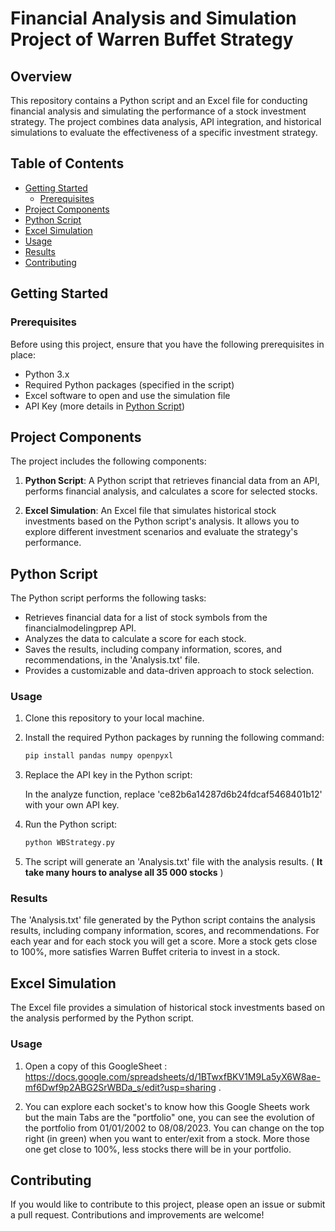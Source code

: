 # Financial Analysis and Simulation Project of Warren Buffet Strategy

## Overview

This repository contains a Python script and an Excel file for conducting financial analysis and simulating the performance of a stock investment strategy. The project combines data analysis, API integration, and historical simulations to evaluate the effectiveness of a specific investment strategy.

## Table of Contents

- [Getting Started](#getting-started)
  - [Prerequisites](#prerequisites)
- [Project Components](#project-components)
- [Python Script](#python-script)
- [Excel Simulation](#excel-simulation)
- [Usage](#usage)
- [Results](#results)
- [Contributing](#contributing)

## Getting Started

### Prerequisites

Before using this project, ensure that you have the following prerequisites in place:

- Python 3.x
- Required Python packages (specified in the script)
- Excel software to open and use the simulation file
- API Key (more details in [Python Script](#python-script))

## Project Components

The project includes the following components:

1. **Python Script**: A Python script that retrieves financial data from an API, performs financial analysis, and calculates a score for selected stocks.

2. **Excel Simulation**: An Excel file that simulates historical stock investments based on the Python script's analysis. It allows you to explore different investment scenarios and evaluate the strategy's performance.

## Python Script

The Python script performs the following tasks:

- Retrieves financial data for a list of stock symbols from the financialmodelingprep API.
- Analyzes the data to calculate a score for each stock.
- Saves the results, including company information, scores, and recommendations, in the 'Analysis.txt' file.
- Provides a customizable and data-driven approach to stock selection.

### Usage

1. Clone this repository to your local machine.

2. Install the required Python packages by running the following command:

   ```bash
   pip install pandas numpy openpyxl
   ```

3.  Replace the API key in the Python script:

    In the analyze function, replace 'ce82b6a14287d6b24fdcaf5468401b12' with your own API key.

4. Run the Python script:

   ```bash
   python WBStrategy.py
   ```

5. The script will generate an 'Analysis.txt' file with the analysis results. ( **It take many hours to analyse all 35 000 stocks** )

### Results

The 'Analysis.txt' file generated by the Python script contains the analysis results, including company information, scores, and recommendations. For each year and for each stock you will get a score. More a stock gets close to 100%, more satisfies Warren Buffet criteria to invest in a stock.

## Excel Simulation

The Excel file provides a simulation of historical stock investments based on the analysis performed by the Python script.

### Usage

1. Open a copy of this GoogleSheet : https://docs.google.com/spreadsheets/d/1BTwxfBKV1M9La5yX6W8ae-mf6Dwf9p2ABG2SrWBDa_s/edit?usp=sharing .

2. You can explore each socket's to know how this Google Sheets work but the main Tabs are the "portfolio" one, you can see the evolution of the portfolio from 01/01/2002 to 08/08/2023. You can change on the top right (in green) when you want to enter/exit from a stock. More those one get close to 100%, less stocks there will be in your portfolio.

## Contributing

If you would like to contribute to this project, please open an issue or submit a pull request. Contributions and improvements are welcome!
